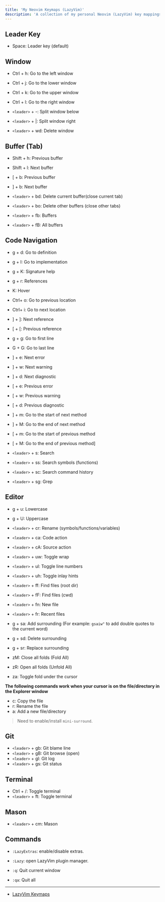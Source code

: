 ```yaml
---
title: 'My Neovim Keymaps (LazyVim)'
description: 'A collection of my personal Neovim (LazyVim) key mappings for efficient coding.'
---
```


## Leader Key

- Space: Leader key (default)

## Window

- Ctrl + h: Go to the left window
- Ctrl + j: Go to the lower window
- Ctrl + k: Go to the upper window
- Ctrl + l: Go to the right window

- `<leader>` + -: Split window below
- `<leader>` + |: Split window right
- `<leader>` + wd: Delete window

## Buffer (Tab)

- Shift + h: Previous buffer
- Shift + l: Next buffer
- [ + b: Previous buffer
- ] + b: Next buffer

- `<leader>` + bd: Delete current buffer(close current tab)
- `<leader>` + bo: Delete other buffers (close other tabs)

- `<leader>` + fb: Buffers
- `<leader>` + fB: All buffers

## Code Navigation

- g + d: Go to definition
- g + I: Go to implementation
- g + K: Signature help
- g + r: References
- K: Hover

- Ctrl+ o: Go to previous location
- Ctrl+ i: Go to next location

- ] + ]: Next reference
- [ + [: Previous reference

- g + g: Go to first line
- G + G: Go to last line

- ] + e: Next error
- ] + w: Next warning
- ] + d: Next diagnostic
- [ + e: Previous error
- [ + w: Previous warning
- [ + d: Previous diagnostic

- ] + m: Go to the start of next method
- ] + M: Go to the end of next method
- [ + m: Go to the start of previous method
- [ + M: Go to the end of previous method]

- `<leader>` + s: Search
- `<leader>` + ss: Search symbols (functions)
- `<leader>` + sc: Search command history
- `<leader>` + sg: Grep

## Editor

- g + u: Lowercase
- g + U: Uppercase

- `<leader>` + cr: Rename (symbols/functions/variables)
- `<leader>` + ca: Code action
- `<leader>` + cA: Source action

- `<leader>` + uw: Toggle wrap
- `<leader>` + ul: Toggle line numbers
- `<leader>` + uh: Toggle inlay hints

- `<leader>` + ff: Find files (root dir)
- `<leader>` + fF: Find files (cwd)
- `<leader>` + fn: New file
- `<leader>` + fr: Recent files

- g + sa: Add surrounding (For example: `gsaiw"` to add double quotes to the current word)
- g + sd: Delete surrounding
- g + sr: Replace surrounding

- zM: Close all folds (Fold All)
- zR: Open all folds (Unfold All)
- za: Toggle fold under the cursor

**The following commands work when your cursor is on the file/directory in the Explorer window**

- c: Copy the file
- r: Rename the file
- a: Add a new file/directory

> Need to enable/install `mini-surround`.

## Git

- `<leader>` + gb: Git blame line
- `<leader>` + gB: Git browse (open)
- `<leader>` + gl: Git log
- `<leader>` + gs: Git status

## Terminal

- Ctrl + /: Toggle terminal
- `<leader>` + ft: Toggle terminal

## Mason

- `<leader>` + cm: Mason

## Commands

- `:LazyExtras`: enable/disable extras.
- `:Lazy`: open LazyVim plugin manager.

- `:q`: Quit current window
- `:qa`: Quit all

---

- [LazyVim Keymaps](https://www.lazyvim.org/keymaps)
